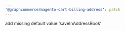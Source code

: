 ```yaml
---
'@graphcommerce/magento-cart-billing-address': patch
---
```


add missing default value ‘saveInAddressBook’
